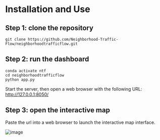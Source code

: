 # Installation and Use

## Step 1: clone the repository

```
git clone https://github.com/Neighborhood-Traffic-Flow/neighborhoodtrafficflow.git
```

## Step 2: run the dashboard

```
conda activate ntf
cd neighborhoodtrafficflow
python app.py
```

Start the server, then open a web browser with the following URL: http://127.0.0.1:8050/

## Step 3: open the interactive map

Paste the url into a web browser to launch the interactive map interface.

![image](https://github.com/Neighborhood-Traffic-Flow/neighborhoodtrafficflow/blob/master/examples/gif%20pictures/Dec-08-2019%2011-52-18.gif) 
